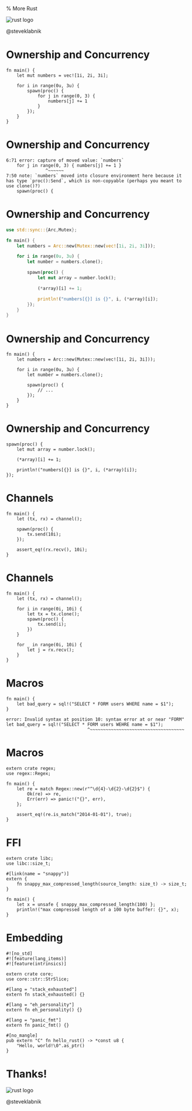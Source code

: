 % More Rust

![rust logo](http://www.rust-lang.org/logos/rust-logo-256x256-blk.png)

@steveklabnik

# Ownership and Concurrency

```{rust,ignore}
fn main() {
    let mut numbers = vec![1i, 2i, 3i];

    for i in range(0u, 3u) {
        spawn(proc() {
            for j in range(0, 3) {
                numbers[j] += 1
            }
        });
    }
}
```

# Ownership and Concurrency

```{notrust,ignore}
6:71 error: capture of moved value: `numbers`
    for j in range(0, 3) { numbers[j] += 1 }
               ^~~~~~~
7:50 note: `numbers` moved into closure environment here because it has type `proc():Send`, which is non-copyable (perhaps you meant to use clone()?)
    spawn(proc() {
```

# Ownership and Concurrency

```rust
use std::sync::{Arc,Mutex};

fn main() {
    let numbers = Arc::new(Mutex::new(vec![1i, 2i, 3i]));

    for i in range(0u, 3u) {
        let number = numbers.clone();

        spawn(proc() {
            let mut array = number.lock();

            (*array)[i] += 1;

            println!("numbers[{}] is {}", i, (*array)[i]);
        });
    }
}
```

# Ownership and Concurrency

```{rust,ignore}
fn main() {
    let numbers = Arc::new(Mutex::new(vec![1i, 2i, 3i]));

    for i in range(0u, 3u) {
        let number = numbers.clone();

        spawn(proc() {
            // ...
        });
    }
}
```

# Ownership and Concurrency

```{rust,ignore}
spawn(proc() {
    let mut array = number.lock();

    (*array)[i] += 1;

    println!("numbers[{}] is {}", i, (*array)[i]);
});
```

# Channels

```{rust,ignore}
fn main() {
    let (tx, rx) = channel();

    spawn(proc() {
        tx.send(10i);
    });

    assert_eq!(rx.recv(), 10i);
}
```

# Channels

```{rust,ignore}
fn main() {
    let (tx, rx) = channel();

    for i in range(0i, 10i) {
        let tx = tx.clone();
        spawn(proc() {
            tx.send(i);
        })
    }

    for _ in range(0i, 10i) {
        let j = rx.recv();
    }
}
```

# Macros

```{rust,ignore}
fn main() {
    let bad_query = sql!("SELECT * FORM users WHERE name = $1");
}
```

```{notrust}
error: Invalid syntax at position 10: syntax error at or near "FORM"
let bad_query = sql!("SELECT * FORM users WEHRE name = $1");
                               ^~~~~~~~~~~~~~~~~~~~~~~~~~~~~~~~~~~~~
```

# Macros

```{rust,ignore}
extern crate regex;
use regex::Regex;

fn main() {
    let re = match Regex::new(r"^\d{4}-\d{2}-\d{2}$") {
        Ok(re) => re,
        Err(err) => panic!("{}", err),
    };

    assert_eq!(re.is_match("2014-01-01"), true);
}
```

# FFI

```
extern crate libc;
use libc::size_t;

#[link(name = "snappy")]
extern {
    fn snappy_max_compressed_length(source_length: size_t) -> size_t;
}

fn main() {
    let x = unsafe { snappy_max_compressed_length(100) };
    println!("max compressed length of a 100 byte buffer: {}", x);
}
```

# Embedding

```
#![no_std]
#![feature(lang_items)]
#![feature(intrinsics)]

extern crate core;
use core::str::StrSlice;

#[lang = "stack_exhausted"]
extern fn stack_exhausted() {}

#[lang = "eh_personality"]
extern fn eh_personality() {}

#[lang = "panic_fmt"]
extern fn panic_fmt() {}

#[no_mangle]
pub extern "C" fn hello_rust() -> *const u8 {
    "Hello, world!\0".as_ptr()
}
```

# Thanks!

![rust logo](http://www.rust-lang.org/logos/rust-logo-256x256-blk.png)

@steveklabnik
